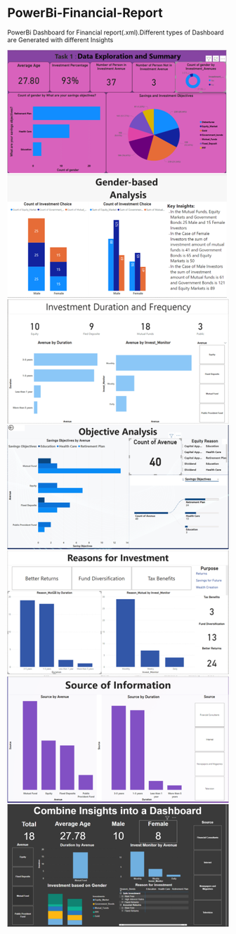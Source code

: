 # PowerBi-Financial-Report
PowerBi Dashboard for Financial report(.xml).Different types of Dashboard are Generated with different Insights
<div class="img">
  <img src="https://github.com/dayanithi400/PowerBi-Financial-Report/blob/main/dashboard_Img/Data%20Exploration%20and%20Summary.png" width="500"><img>
  <img src="https://github.com/dayanithi400/PowerBi-Financial-Report/blob/main/dashboard_Img/Gender-based%20Analysis.png" width="500"><img>
  <img src="https://github.com/dayanithi400/PowerBi-Financial-Report/blob/main/dashboard_Img/Investment%20Duration%20and%20Frequency.png"><img>
  <img src="https://github.com/dayanithi400/PowerBi-Financial-Report/blob/main/dashboard_Img/Objective%20Analysis.png"><img>
  <img src="https://github.com/dayanithi400/PowerBi-Financial-Report/blob/main/dashboard_Img/Reasons%20for%20Investment.png"><img>
  <img src="https://github.com/dayanithi400/PowerBi-Financial-Report/blob/main/dashboard_Img/Source%20of%20Information.png"><img>
  <img src="https://github.com/dayanithi400/PowerBi-Financial-Report/blob/main/dashboard_Img/Combine%20Insights%20into%20a%20Dashboard.png"><img>
</div>




